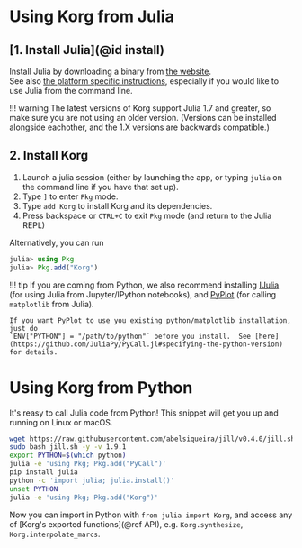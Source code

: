 # Using Korg from Julia

## [1. Install Julia](@id install)
Install Julia by downloading a binary from [the website](https://julialang.org/downloads/).  
See also [the platform specific instructions](https://julialang.org/downloads/platform/), especially
if you would like to use Julia from the command line.  

!!! warning
    The latest versions of Korg support Julia 1.7 and greater, so make sure you are not using an 
    older version.  (Versions can be installed alongside eachother, and the 1.X versions are 
    backwards compatible.)

## 2. Install Korg

1. Launch a julia session (either by launching the app, or typing `julia` on the command line if you have that set up). 
2. Type `]` to enter `Pkg` mode.
3. Type `add Korg` to install Korg and its dependencies.
4. Press backspace or `CTRL+C` to exit `Pkg` mode (and return to the Julia REPL)

Alternatively, you can run
```julia
julia> using Pkg
julia> Pkg.add("Korg")
```

!!! tip
    If you are coming from Python, we also recommend installing 
    [IJulia](https://github.com/JuliaLang/IJulia.jl) (for using Julia from Jupyter/IPython 
    notebooks), and [PyPlot](https://github.com/JuliaPy/PyPlot.jl) (for calling `matplotlib` from 
    Julia). 

    If you want PyPlot to use you existing python/matplotlib installation, just do 
    `ENV["PYTHON"] = "/path/to/python"` before you install.  See [here](https://github.com/JuliaPy/PyCall.jl#specifying-the-python-version)
    for details.

# Using Korg from Python
It's reasy to call Julia code from Python!  This snippet will get you up and running on Linux
or macOS.

```bash
wget https://raw.githubusercontent.com/abelsiqueira/jill/v0.4.0/jill.sh
sudo bash jill.sh -y -v 1.9.1
export PYTHON=$(which python)
julia -e 'using Pkg; Pkg.add("PyCall")'
pip install julia
python -c 'import julia; julia.install()'
unset PYTHON
julia -e 'using Pkg; Pkg.add("Korg")'
```
Now you can import in Python with `from julia import Korg`, and access any of [Korg's exported functions](@ref API), e.g. `Korg.synthesize`,
`Korg.interpolate_marcs`.
